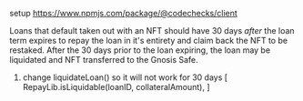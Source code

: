 setup https://www.npmjs.com/package/@codechecks/client



Loans that default taken out with an NFT should have 30 days _after_ the loan term expires to repay the loan in it's entirety and claim back the NFT to be restaked. After the 30 days prior to the loan expiring, the loan may be liquidated and NFT transferred to the Gnosis Safe.


1) change liquidateLoan() so it will not work for 30 days 
 [ RepayLib.isLiquidable(loanID, collateralAmount),  ] 